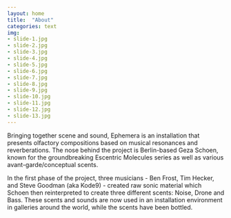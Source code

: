 ```yaml
---
layout: home
title:  "About"
categories: text
img: 
- slide-1.jpg
- slide-2.jpg
- slide-3.jpg
- slide-4.jpg
- slide-5.jpg
- slide-6.jpg
- slide-7.jpg
- slide-8.jpg
- slide-9.jpg
- slide-10.jpg
- slide-11.jpg
- slide-12.jpg
- slide-13.jpg
---
```


Bringing together scene and sound, Ephemera is an installation that presents olfactory compositions based on musical resonances and reverberations. The nose behind the project is Berlin-based Geza Schoen, known for the groundbreaking Escentric Molecules series as well as various avant-garde/conceptual scents.  


In the first phase of the project, three musicians - Ben Frost, Tim Hecker, and Steve Goodman (aka Kode9) - created raw sonic material which Schoen then reinterpreted to create three different scents: Noise, Drone and Bass.
These scents and sounds are now used in an installation environment in galleries around the world, while the scents have been bottled.
